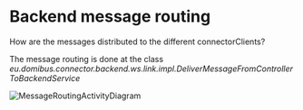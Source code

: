 # Backend message routing

How are the messages distributed to the different connectorClients?

The message routing is done at the class 
*eu.domibus.connector.backend.ws.link.impl.DeliverMessageFromControllerToBackendService*

![MessageRoutingActivityDiagram](../images/domibusConnectorBackendLink_messageRouting.gif)